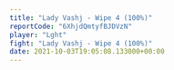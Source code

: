 ```yaml
---
title: "Lady Vashj - Wipe 4 (100%)"
reportCode: "6XhjdQmtyfBJDVzN"
player: "Lght"
fight: "Lady Vashj - Wipe 4 (100%)"
date: 2021-10-03T19:05:08.133000+00:00
---
```

